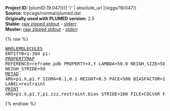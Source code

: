**Project ID:** [plumID:19.047]({{ '/' | absolute_url }}eggs/19/047/)  
**Source:** trpcage/normal/plumed.dat  
**Originally used with PLUMED version:** 2.5  
**Stable:** [raw zipped stdout](plumed.dat.plumed.stdout.txt.zip) - [stderr](plumed.dat.plumed.stderr)  
**Master:** [raw zipped stdout](plumed.dat.plumed_master.stdout.txt.zip) - [stderr](plumed.dat.plumed_master.stderr)  

{% raw %}<pre>
<a href="https://plumed.github.io/doc-master/user-doc/html/_w_h_o_l_e_m_o_l_e_c_u_l_e_s.html">WHOLEMOLECULES</a> ENTITY0=1-304
p1: <a href="https://plumed.github.io/doc-master/user-doc/html/_p_r_o_p_e_r_t_y_m_a_p.html">PROPERTYMAP</a> REFERENCE=reframe.pdb PROPERTY=X,Y LAMBDA=50.0 NEIGH_SIZE=50 NEIGH_STRIDE=50
<a href="https://plumed.github.io/doc-master/user-doc/html/_m_e_t_a_d.html">METAD</a> ARG=p1.X,p1.Y SIGMA=0.1,0.1 HEIGHT=0.5 PACE=500 BIASFACTOR=15 TEMP=300 LABEL=restraint
<a href="https://plumed.github.io/doc-master/user-doc/html/_p_r_i_n_t.html">PRINT</a> ARG=p1.X,p1.Y,p1.zzz,restraint.bias STRIDE=100 FILE=COLVAR FMT=%8.4f
</pre>{% endraw %}
